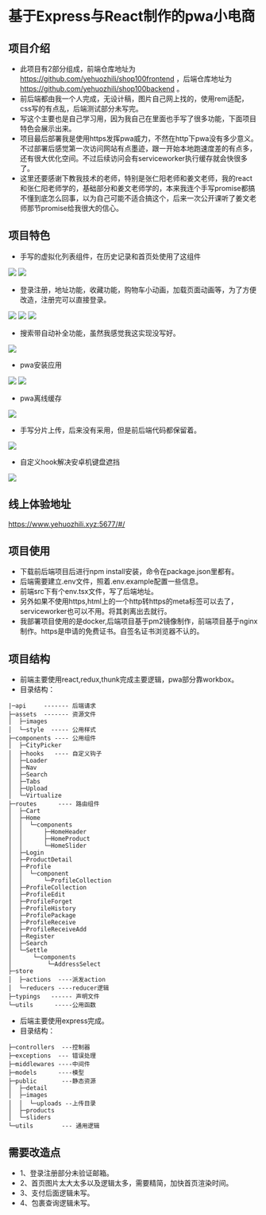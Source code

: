 

# 基于Express与React制作的pwa小电商


## 项目介绍
- 此项目有2部分组成，前端仓库地址为 https://github.com/yehuozhili/shop100frontend ，后端仓库地址为  https://github.com/yehuozhili/shop100backend 。
- 前后端都由我一个人完成，无设计稿，图片自己网上找的，使用rem适配，css写的有点乱，后端测试部分未写完。
- 写这个主要也是自己学习用，因为我自己在里面也手写了很多功能，下面项目特色会展示出来。
- 项目最后部署我是使用https发挥pwa威力，不然在http下pwa没有多少意义。不过部署后感觉第一次访问网站有点墨迹，跟一开始本地跑速度差的有点多，还有很大优化空间。不过后续访问会有serviceworker执行缓存就会快很多了。
- 这里还要感谢下教我技术的老师，特别是张仁阳老师和姜文老师，我的react和张仁阳老师学的，基础部分和姜文老师学的，本来我连个手写promise都搞不懂到底怎么回事，以为自己可能不适合搞这个，后来一次公开课听了姜文老师那节promise给我很大的信心。

## 项目特色

- 手写的虚拟化列表组件，在历史记录和首页处使用了这组件

<img src="https://github.com/yehuozhili/shop100frontend/blob/master/demo/virtualize.gif" />

<img src="https://github.com/yehuozhili/shop100frontend/blob/master/demo/history.gif" />

- 登录注册，地址功能，收藏功能，购物车小动画，加载页面动画等，为了方便改造，注册完可以直接登录。

<img src="https://github.com/yehuozhili/shop100frontend/blob/master/demo/address.gif" />
<img src="https://github.com/yehuozhili/shop100frontend/blob/master/demo/distinct.gif" />
<img src="https://github.com/yehuozhili/shop100frontend/blob/master/demo/collect.gif" />

- 搜索带自动补全功能，虽然我感觉我这实现没写好。

<img src="https://github.com/yehuozhili/shop100frontend/blob/master/demo/search.gif" />


- pwa安装应用

<img src="https://github.com/yehuozhili/shop100frontend/blob/master/demo/pwainstall.jpg" />
<img src="https://github.com/yehuozhili/shop100frontend/blob/master/demo/pwainstall.gif" />

- pwa离线缓存

<img src="https://github.com/yehuozhili/shop100frontend/blob/master/demo/pwacache.gif" />

- 手写分片上传，后来没有采用，但是前后端代码都保留着。

<img src="https://github.com/yehuozhili/shop100frontend/blob/master/demo/sliceupload.gif" />

- 自定义hook解决安卓机键盘遮挡

<img src="https://github.com/yehuozhili/shop100frontend/blob/master/demo/usekeyboard.gif" />


## 线上体验地址

https://www.yehuozhili.xyz:5677/#/

## 项目使用
- 下载前后端项目后进行npm install安装，命令在package.json里都有。
- 后端需要建立.env文件，照着.env.example配置一些信息。
- 前端src下有个env.tsx文件，写了后端地址。
- 另外如果不使用https,html上的一个http转https的meta标签可以去了，serviceworker也可以不用。将其剥离出去就行。
- 我部署项目使用的是docker,后端项目基于pm2镜像制作，前端项目基于nginx制作。https是申请的免费证书。自签名证书浏览器不认的。

## 项目结构

- 前端主要使用react,redux,thunk完成主要逻辑，pwa部分靠workbox。
- 目录结构：
``` 
|─api     ------- 后端请求
├─assets  ------- 资源文件
│  ├─images 
│  └─style  ----- 公用样式
├─components ---- 公用组件
│  ├─CityPicker
│  ├─hooks   ---- 自定义钩子
│  ├─Loader
│  ├─Nav
│  ├─Search
│  ├─Tabs
│  ├─Upload
│  └─Virtualize
├─routes      ---- 路由组件
│  ├─Cart 
│  ├─Home
│  │  └─components
│  │      ├─HomeHeader
│  │      ├─HomeProduct
│  │      └─HomeSlider
│  ├─Login
│  ├─ProductDetail
│  ├─Profile
│  │  └─component
│  │      └─ProfileCollection
│  ├─ProfileCollection
│  ├─ProfileEdit
│  ├─ProfileForget
│  ├─ProfileHistory
│  ├─ProfilePackage
│  ├─ProfileReceive
│  ├─ProfileReceiveAdd
│  ├─Register
│  ├─Search
│  └─Settle
│      └─components
│          └─AddressSelect
├─store 
│  ├─actions  ----派发action
│  └─reducers ----reducer逻辑
├─typings   ------ 声明文件
└─utils      -----公用函数
```
- 后端主要使用express完成。
- 目录结构：

```
├─controllers  ---控制器
├─exceptions  --- 错误处理
├─middlewares ----中间件
├─models      ----模型
├─public       ---静态资源
│  ├─detail
│  ├─images
│  │  └─uploads --上传目录
│  ├─products
│  └─sliders
└─utils        --- 通用逻辑
```


## 需要改造点
- 1、登录注册部分未验证邮箱。
- 2、首页图片太大太多以及逻辑太多，需要精简，加快首页渲染时间。
- 3、支付后面逻辑未写。
- 4、包裹查询逻辑未写。